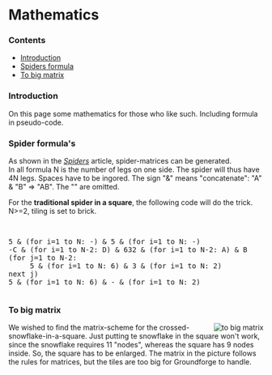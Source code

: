 <head>
<link rel="stylesheet" type="text/css" href="https://maetempels.github.io/MAE-gf/assets/css/style.scss">
</head>
<body>
     
<h1>Mathematics</h1>

<h3>Contents</h3>
<p><ul>
  <li><a href="#mats-intr">Introduction</a></li>
  <li><a href="#mats-spin">Spiders formula</a></li>
  <li><a href="#mats-bigg">To big matrix</a></li>
  </ul></p>     

<h3 span class="mats-intr">Introduction</h3>
<p>On this page some mathematics for those who like such. Including formula in pseudo-code.</p>

<h3 span class="mats-spin">Spider formula's</h3>
<p>As shown in the <a href="https://github.com/MAETempels/MAE-gf/wiki/Spiders"><i>Spiders</i></a> article, spider-matrices can be generated. <br>
In all formula N is the number of legs on one side. The spider will thus have 4N legs. Spaces have to be ingored. The sign "&" means "concatenate": "A" & "B" => "AB". The "" are omitted.</p>  

<p>For the <b>traditional spider in a square</b>, the following code will do the trick. N>=2, tiling is set to <span class="elem">brick</span>.</p>
<pre><p><span class="form">
5 & (for i=1 to N: -) & 5 & (for i=1 to N: -)
-C & (for i=1 to N-2: D) & 632 & (for i=1 to N-2: A) & B
(for j=1 to N-2:
     5 & (for i=1 to N: 6) & 3 & (for i=1 to N: 2)
next j)
5 & (for i=1 to N: 6) & - & (for i=1 to N: 2)                 
</span></p></pre>

<h3>To big matrix</h3>
<p><img alt="to big matrix" align="right" src="https://maetempels.github.io/MAE-gf/images/gf-sn-nott.png"> 
We wished to find the matrix-scheme for the crossed-snowflake-in-a-square. Just putting te snowflake in the square won't work, since the snowflake requires 11 "nodes", whereas the square has 9 nodes inside. So, the square has to be enlarged. The matrix in the picture follows the rules for matrices, but the tiles are too big for Groundforge to handle.</p>
    
</body>
